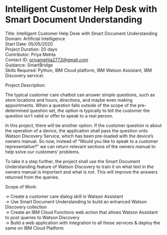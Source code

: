 # Intelligent Customer Help Desk with Smart Document Understanding

Title: Intelligent Customer Help Desk with Smart Document Understanding\
Domain: Artificial Intelligence \
Start Date: 05/05/2020\
Project Duration: 20 days\
Contributor: Priya Mehta \
Contact ID: priyamehta2772@gmail.com\
Guidance: SmartBridge\
Skills Required: Python, IBM Cloud platform, IBM Watson Assistant, IBM Discovery service\

Project Description:

The typical customer care chatbot can answer simple questions, such as store locations and hours, directions, and maybe even making appointments. When a question falls outside of the scope of the pre-determined question set, the option is typically to tell the customer the question isn’t valid or offer to speak to a real person.

In this project, there will be another option. If the customer question is about the operation of a device, the application shall pass the question onto Watson Discovery Service, which has been pre-loaded with the device’s owners manual. So now, instead of “Would you like to speak to a customer representative?” we can return relevant sections of the owners manual to help solve our customers’ problems.

To take it a step further, the project shall use the Smart Document Understanding feature of Watson Discovery to train it on what text in the owners manual is important and what is not. This will improve the answers returned from the queries.

Scope of Work:

-> Create a customer care dialog skill in Watson Assistant\
-> Use Smart Document Understanding to build an enhanced Watson Discovery collection\
-> Create an IBM Cloud Functions web action that allows Watson Assistant to post queries to Watson Discovery\
-> Build a web application with integration to all these services & deploy the same on IBM Cloud Platform


